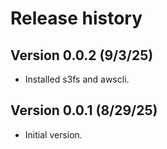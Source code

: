 # Release history

## Version 0.0.2 (9/3/25)
* Installed s3fs and awscli.

## Version 0.0.1 (8/29/25)
* Initial version.
